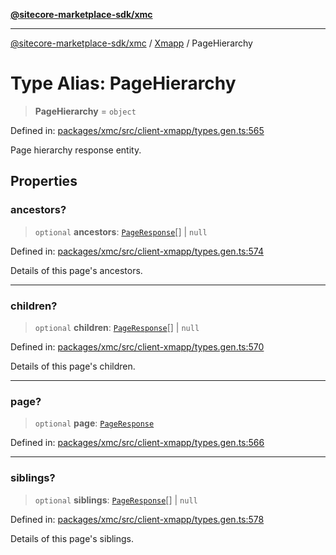 [**@sitecore-marketplace-sdk/xmc**](../../../../README.md)

***

[@sitecore-marketplace-sdk/xmc](../../../../README.md) / [Xmapp](../README.md) / PageHierarchy

# Type Alias: PageHierarchy

> **PageHierarchy** = `object`

Defined in: [packages/xmc/src/client-xmapp/types.gen.ts:565](https://github.com/Sitecore/marketplace-sdk/blob/047115917e8843232ba2a4ba284b67585698b1c5/packages/xmc/src/client-xmapp/types.gen.ts#L565)

Page hierarchy response entity.

## Properties

### ancestors?

> `optional` **ancestors**: [`PageResponse`](PageResponse.md)[] \| `null`

Defined in: [packages/xmc/src/client-xmapp/types.gen.ts:574](https://github.com/Sitecore/marketplace-sdk/blob/047115917e8843232ba2a4ba284b67585698b1c5/packages/xmc/src/client-xmapp/types.gen.ts#L574)

Details of this page's ancestors.

***

### children?

> `optional` **children**: [`PageResponse`](PageResponse.md)[] \| `null`

Defined in: [packages/xmc/src/client-xmapp/types.gen.ts:570](https://github.com/Sitecore/marketplace-sdk/blob/047115917e8843232ba2a4ba284b67585698b1c5/packages/xmc/src/client-xmapp/types.gen.ts#L570)

Details of this page's children.

***

### page?

> `optional` **page**: [`PageResponse`](PageResponse.md)

Defined in: [packages/xmc/src/client-xmapp/types.gen.ts:566](https://github.com/Sitecore/marketplace-sdk/blob/047115917e8843232ba2a4ba284b67585698b1c5/packages/xmc/src/client-xmapp/types.gen.ts#L566)

***

### siblings?

> `optional` **siblings**: [`PageResponse`](PageResponse.md)[] \| `null`

Defined in: [packages/xmc/src/client-xmapp/types.gen.ts:578](https://github.com/Sitecore/marketplace-sdk/blob/047115917e8843232ba2a4ba284b67585698b1c5/packages/xmc/src/client-xmapp/types.gen.ts#L578)

Details of this page's siblings.
